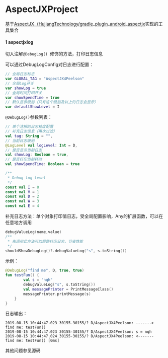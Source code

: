 # AspectJXProject

基于[AspectJX（HujiangTechnology/gradle_plugin_android_aspectjx](https://github.com/HujiangTechnology/gradle_plugin_android_aspectjx)实现的工具集合

#### 1 aspectjxlog

切入注解`@DebugLog() `修饰的方法，打印日志信息

可以通过DebugLogConfig对日志进行配置：

```kotlin
// 全局日志标志
var GLOBAL_TAG = "AspectJX4Peelson"
// 全局Log开关
var showLog = true
// 全局时间打印开关
var showSpendTime = true
// 默认显示级别（只有这个级别及以上的日志会显示）
var defaultShowLevel = I
```

`@DebugLog()`参数列表：

```kotlin
// 单个注解的日志粒度配置
// 补充日志信息（再次过滤）
val tag: String = "",
// 当前日志级别
@LogLevel val logLevel: Int = D,
// 是否显示当前日志
val showLog: Boolean = true,
// 是否打印当前耗时
val showSpendTime: Boolean = true
```

```kotlin
/**
 * Debug log level
 */
const val I = 0
const val V = 1
const val D = 2
const val W = 3
const val E = 4
```

补充日志方法：单个对象打印值日志，受全局配置影响，Any的扩展函数，可以在任意地方调用

```kotlin
debugValueLog(name,value)
/**
 * 先调用此方法可以短路打印日志，节省性能
 */
shouldShowDebugLog()?.debugValueLog("s", s.toString())
```

示例：

```kotlin
@DebugLog("find me", D, true, true)
fun testFun() {
        val s = "nqh"
        debugValueLog("s", s.toString())
        val messagePrinter = PrintMessageClass()
        messagePrinter.printMessage(s)
    }
}
```

日志输出：

```
2019-08-15 10:44:47.023 30155-30155/? D/AspectJX4Peelson: -------> find me: testFun()
2019-08-15 10:44:47.023 30155-30155/? D/AspectJX4Peelson: s = nqh
2019-08-15 10:44:47.024 30155-30155/? D/AspectJX4Peelson: <------- find me: testFun() [0ms]

```

其他问题参见源码

